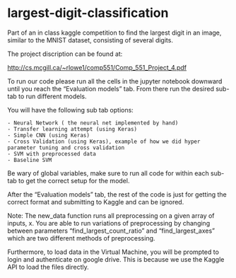 # largest-digit-classification
Part of an in class kaggle competition to find the largest digit in an image, similar to the MNIST dataset, consisting of several digits. 

The project discription can be found at:

http://cs.mcgill.ca/~rlowe1/comp551/Comp_551_Project_4.pdf

To run our code please run all the cells in the jupyter notebook downward until you reach the “Evaluation models” tab. From there run the desired sub-tab to run different models.

You will have the following sub tab options:

	- Neural Network ( the neural net implemented by hand)
	- Transfer learning attempt (using Keras)
	- Simple CNN (using Keras)
	- Cross Validation (using Keras), example of how we did hyper parameter tuning and cross validation
	- SVM with preprocessed data
	- Baseline SVM

Be wary of global variables, make sure to run all code for within each sub-tab to get the correct setup for the model.

After the “Evaluation models” tab, the rest of the code is just for getting the correct format and submitting to Kaggle and can be ignored.

Note: The new_data function runs all preprocessing on a given array of inputs, x. You are able to run variations of preprocessing by changing between parameters “find_largest_count_ratio” and “find_largest_axes” which are two different methods of preprocessing.

Furthermore, to load data in the Virtual Machine, you will be prompted to login and authenticate on google drive. This is because we use the Kaggle API to load the files directly.
